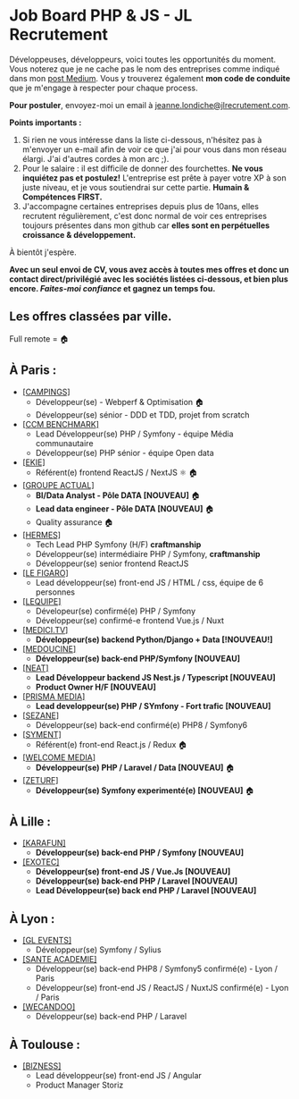 # Job Board PHP & JS - JL Recrutement

Développeuses, développeurs, voici toutes les opportunités du moment. Vous noterez que je ne cache pas le nom des entreprises comme indiqué dans mon <a href="https://medium.com/@jlondiche/jarr%C3%AAte-le-recrutement-propri%C3%A9taire-je-d%C3%A9marre-l-open-source-6e33463aec9">post Medium</a>. Vous y trouverez également **mon code de conduite** que je m'engage à respecter pour chaque process.

**Pour postuler**, envoyez-moi un email à <a href="mailto:jeanne.londiche@jlrecrutement.com">jeanne.londiche@jlrecrutement.com</a>.

**Points importants :** 
1. Si rien ne vous intéresse dans la liste ci-dessous, n'hésitez pas à m'envoyer un e-mail afin de voir ce que j'ai pour vous dans mon réseau élargi. J'ai d'autres cordes à mon arc ;).
2. Pour le salaire : il est difficile de donner des fourchettes. **Ne vous inquiétez pas et postulez!** L'entreprise est prête à payer votre XP à son juste niveau, et je vous soutiendrai sur cette partie. **Humain & Compétences FIRST.**
3. J'accompagne certaines entreprises depuis plus de 10ans, elles recrutent régulièrement, c'est donc normal de voir ces entreprises toujours présentes dans mon github car **elles sont en perpétuelles croissance & développement.**

À bientôt j'espère.

**Avec un seul envoi de CV, vous avez accès à toutes mes offres et donc un contact direct/privilégié avec les sociétés listées ci-dessous, et bien plus encore. _Faites-moi confiance_ et gagnez un temps fou.**


## Les offres classées par ville.
Full remote = 🏠

## À Paris : 

- <a href="https://github.com/jlondiche/job-board-php/blob/master/CAMPINGS.md">[CAMPINGS]</a> 
	- Développeur(se) - Webperf & Optimisation 🏠
	- Développeur(se) sénior - DDD et TDD, projet from scratch
- <a href="https://github.com/jlondiche/job-board-php/blob/master/CCM%20BENCHMARK.md">[CCM BENCHMARK]</a>
	- Lead Développeur(se) PHP / Symfony - équipe Média communautaire
	- Développeur(se) PHP sénior - équipe Open data
- <a href="https://github.com/jlondiche/job-board-php/blob/master/EKIE.md">[EKIE]</a> 
	- Référent(e) frontend ReactJS / NextJS ⚛️ 🏠
- <a href="https://github.com/jlondiche/job-board-php/blob/master/GROUPE%20ACTUAL.md">[GROUPE ACTUAL]</a> 
	- **BI/Data Analyst - Pôle DATA [NOUVEAU]** 🏠
	- **Lead data engineer - Pôle DATA [NOUVEAU]** 🏠
	- Quality assurance 🏠
- <a href="https://github.com/jlondiche/job-board-php/blob/master/HERMES.md">[HERMES]</a> 
	- Tech Lead PHP Symfony (H/F) **craftmanship**
	- Développeur(se) intermédiaire PHP / Symfony, **craftmanship**
	- Développeur(se) senior frontend ReactJS
- <a href="https://github.com/jlondiche/job-board-php/blob/master/LE%20FIGARO.md">[LE FIGARO]</a>
	- Lead développeur(se) front-end JS / HTML / css, équipe de 6 personnes
- <a href="https://github.com/jlondiche/job-board-php/blob/master/LEQUIPE.md">[LEQUIPE]</a>
	- Dévelopeur(se) confirmé(e) PHP / Symfony
	- Développeur(se) confirmé-e frontend Vue.js / Nuxt
- <a href="https://github.com/jlondiche/job-board-php/blob/master/MEDICI.md">[MEDICI.TV]</a> 
	- **Développeur(se) backend Python/Django + Data [!NOUVEAU!]**
- <a href="https://github.com/jlondiche/job-board-php/blob/master/MEDOUCINE.md">[MEDOUCINE]</a> 
	- **Développeur(se) back-end PHP/Symfony [NOUVEAU]**
- <a href="https://github.com/jlondiche/job-board-php/blob/master/NEAT.md">[NEAT]</a> 
	- **Lead Développeur backend JS Nest.js / Typescript [NOUVEAU]**
	- **Product Owner H/F [NOUVEAU]**
- <a href="https://github.com/jlondiche/job-board-php/blob/master/PRISMA%20MEDIA.md">[PRISMA MEDIA]</a> 
	- **Lead developpeur(se) PHP / SYmfony - Fort trafic [NOUVEAU]** 
- <a href="https://github.com/jlondiche/job-board-php/blob/master/SEZANE.md">[SEZANE]</a>  
	- Développeur(se) back-end confirmé(e) PHP8 / Symfony6
- <a href="https://github.com/jlondiche/job-board-php/blob/master/SYMENT.md">[SYMENT]</a>  
	- Référent(e) front-end React.js / Redux 🏠
- <a href="https://github.com/jlondiche/job-board-php/blob/master/WELCOME%20MEDIA.md">[WELCOME MEDIA]</a>  
	- **Développeur(se) PHP / Laravel / Data [NOUVEAU]** 🏠
- <a href="https://github.com/jlondiche/job-board-php/blob/master/ZETURF.md">[ZETURF]</a>  
	- **Développeur(se) Symfony experimenté(e) [NOUVEAU]** 🏠

## À Lille :

- <a href="https://github.com/jlondiche/job-board-php/blob/master/KARAFUN.md">[KARAFUN]</a> 
	- **Développeur(se) back-end PHP / Symfony [NOUVEAU]**
- <a href="https://github.com/jlondiche/job-board-php/blob/master/EXOTEC.md">[EXOTEC]</a> 
	- **Développeur(se) front-end JS / Vue.Js [NOUVEAU]**
	- **Développeur(se) back-end PHP / Laravel [NOUVEAU]**
	- **Lead Développeur(se) back end PHP / Laravel [NOUVEAU]**

## À Lyon : 

- <a href="https://github.com/jlondiche/job-board-php/blob/master/GL%20EVENTS.md">[GL EVENTS]</a>
	- Développeur(se) Symfony / Sylius
- <a href="https://github.com/jlondiche/job-board-php/blob/master/SANTE%20ACADEMIE.md">[SANTE ACADEMIE]</a> 
	- Développeur(se) back-end PHP8 / Symfony5 confirmé(e) - Lyon / Paris
	- Développeur(se) front-end JS / ReactJS / NuxtJS confirmé(e) - Lyon / Paris
- <a href="https://github.com/jlondiche/job-board-php/blob/master/WECANDOO.md">[WECANDOO]</a> 
	- Développeur(se) back-end PHP / Laravel

## À Toulouse : 

- <a href="https://github.com/jlondiche/job-board-php/blob/master/BIZNESS.md">[BIZNESS]</a> 
	- Lead développeur(se) front-end JS / Angular
	- Product Manager Storiz
